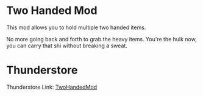 # Two Handed Mod
This mod allows you to hold multiple two handed items.

No more going back and forth to grab the heavy items. You're the hulk now, you can carry that shi without breaking a sweat.

# Thunderstore
Thunderstore Link: [TwoHandedMod](https://thunderstore.io/c/lethal-company/p/Acromata/TwoHandedMod/)

